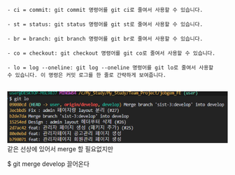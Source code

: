 ---
---

```
- ci = commit: git commit 명령어를 git ci로 줄여서 사용할 수 있습니다.

- st = status: git status 명령어를 git st로 줄여서 사용할 수 있습니다.

- br = branch: git branch 명령어를 git br로 줄여서 사용할 수 있습니다.

- co = checkout: git checkout 명령어를 git co로 줄여서 사용할 수 있습니다.

- lo = log --oneline: git log --oneline 명령어를 git lo로 줄여서 사용할 수 있습니다. 이 명령은 커밋 로그를 한 줄로 간략하게 보여줍니다.
  
```

![image](/assets/img/2025-03-21-git-명령어/Pasted-image-20240904115634.png)
같은 선상에 있어서 merge 할 필요없지만

$ git merge develop
끌어온다

